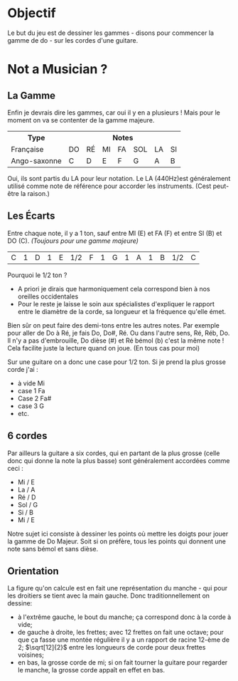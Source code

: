 # Objectif

Le but du jeu est de dessiner les gammes - disons pour commencer la gamme de do - sur les cordes d'une guitare.

# Not a Musician ?

## La Gamme
Enfin je devrais dire les gammes, car oui il y en a plusieurs ! Mais pour le moment on va se contenter de la gamme majeure.
<table>
<tr>
<th>Type</th><th colspan =  7 align= "center">Notes</th></tr>
<tr><td>Française</td>
<td>DO</td><td>RÉ</td><td>MI</td><td>FA</td><td>SOL</td><td>LA</td><td>SI</td></tr>
<tr><td>Ango-saxonne</td>
<td>C</td><td>D</td><td>E</td><td>F</td><td>G</td><td>A</td><td>B</td>
</tr>
</table>


Oui, ils sont partis du LA pour leur notation. Le LA (440Hz)est généralement utilisé comme note de référence pour accorder les instruments. (Cest peut-être la raison.)

## Les Écarts
Entre chaque note, il y a 1 ton, sauf entre MI (E) et FA (F) et entre SI (B) et DO (C).
*(Toujours pour une gamme majeure)*
<table>
<td>C</td><td>1</td><td>D</td><td>1</td><td>E</td><td>1/2</td><td>F</td><td>1</td><td>G</td><td>1</td><td>A</td><td>1</td><td>B</td><td>1/2</td><td>C</td>
</tr>
</table>

Pourquoi le 1/2 ton ?
- A priori je dirais que harmoniquement cela correspond bien à nos oreilles occidentales
- Pour le reste je laisse le soin aux spécialistes d'expliquer le rapport entre le diamètre de la corde, sa longueur et la fréquence qu'elle émet.

Bien sûr on peut faire des demi-tons entre les autres notes.
Par exemple pour aller de Do à Ré, je fais Do, Do#, Ré.
Ou dans l'autre sens, Ré, Réb, Do.
 Il n'y a pas d'embrouille, Do dièse (#) et Ré bémol (b) c'est la même note !
 Cela facilite juste la lecture quand on joue. (En tous cas pour moi)

 Sur une guitare on a donc une case pour 1/2 ton.
 Si je prend la plus grosse corde j'ai :
 - à vide Mi
 - case 1 Fa
 - Case 2 Fa#
 - case 3 G
 - etc.

## 6 cordes

Par ailleurs la guitare a six cordes, qui en partant de la plus grosse (celle donc qui donne la note la plus basse) sont généralement accordées comme ceci :

* Mi / E
* La / A
* Ré / D
* Sol / G
* Si / B
* Mi / E

Notre sujet ici consiste à dessiner les points où mettre les doigts pour jouer la gamme de Do Majeur. Soit si on préfère, tous les points qui donnent une note sans bémol et sans dièse.

## Orientation

La figure qu'on calcule est en fait une représentation du manche - qui pour les droitiers se tient avec la main gauche. Donc traditionnellement on dessine:

* à l'extrême gauche, le bout du manche; ça correspond donc à la corde à vide;
* de gauche à droite, les frettes; avec 12 frettes on fait une octave;
  pour que ça fasse une montée régulière il y a un rapport de racine 12-ème de 2; $\sqrt[12]{2}$ entre les longueurs de corde pour deux frettes voisines;
* en bas, la grosse corde de mi; si on fait tourner la guitare pour regarder le manche, la grosse corde appaît en effet en bas.
